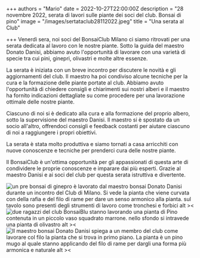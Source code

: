 +++
authors = "Mario"
date = 2022-10-27T22:00:00Z
description = "28 novembre 2022, serata di lavori sulle piante dei soci del club. Bonsai di pino"
image = "/images/sertataclub28112022.jpeg"
title = "Una serata al Club"

+++
Venerdì sera, noi soci del BonsaiClub Milano ci siamo ritrovati per una serata dedicata al lavoro con le nostre piante. Sotto la guida del maestro Donato Danisi, abbiamo  avuto l'opportunità di lavorare con una varietà di specie tra cui pini, ginepri, olivastri e molte altre essenze.

La serata è iniziata con un breve incontro per discutere le novità e gli aggiornamenti del club. Il maestro ha poi condiviso alcune tecniche per la cura e la formazione delle piante portate al club. Abbiamo avuto l'opportunità di chiedere consigli e chiarimenti sui nostri alberi e il maestro ha fornito indicazioni dettagliate su come procedere per una lavorazione ottimale delle nostre piante.

Ciascuno di noi si è dedicato alla cura e alla formazione del proprio albero, sotto la supervisione del maestro Danisi. Il maestro si è spostato da un socio all'altro, offrendoci consigli e feedback costanti per aiutare ciascuno di noi a raggiungere i propri obiettivi.

La serata è stata molto produttiva e siamo tornati a casa arricchiti con nuove conoscenze e tecniche per prenderci cura delle nostre piante.

Il BonsaiClub è un'ottima opportunità per gli appassionati di questa arte di condividere le proprie conoscenze e imparare dai più esperti. Grazie al maestro Danisi e ai soci del club per questa serata istruttiva e divertente.


![un pre bonsai di ginepro è lavorato dal maestro bonsai Donato Danisi durante un incontro del Club di Milano. Si vede la pianta che viene curvata con della rafia e del filo di rame per dare un senso armonico alla pianta. sul tavolo sono presenti degli strumenti di lavoro come tronchesi e forbici alt ><](/images/serata28102022-1.jpeg "Lavorazione ginepro")![due ragazzi del club BonsaiBlu stanno lavorando una pianta di Pino contenuta in un piccolo vaso squadrato marrone. nello sfondo si intravede una pianta di olivastro alt ><](/images/serata28102022-2.jpeg "Pino")![Il maestro bonsai Donato Danisi spiega a un membro del club come lavorare col filo la pianta che si trova in primo piano. La pianta è un pino mugo al quale stanno applicando del filo di rame per dargli una forma più armonica e naturale alt ><](/images/serata28102022-3.jpeg "Pino mugo")
